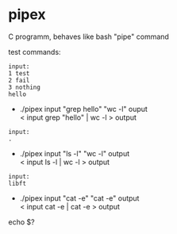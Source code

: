 # pipex
C programm, behaves like bash "pipe" command

test commands:
````
input:
1 test
2 fail
3 nothing
hello
````
- ./pipex input "grep hello" "wc -l" ouput\
  < input grep "hello" | wc -l > output

````
input:
.
````
- ./pipex input "ls -l" "wc -l" output\
  < input ls -l | wc -l > output
  
````
input:
libft
````
- ./pipex input "cat -e" "cat -e" output\
  < input cat -e | cat -e > output

echo $?
